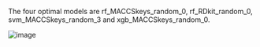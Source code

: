 The four optimal models are rf_MACCSkeys_random_0, rf_RDkit_random_0, svm_MACCSkeys_random_3 and xgb_MACCSkeys_random_0.

![image](https://github.com/user-attachments/assets/53d76331-31ee-451d-a58f-996c4e45a356)
